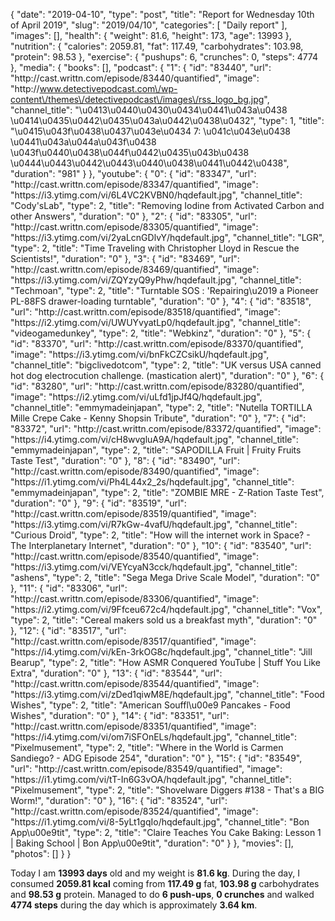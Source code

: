{
    "date": "2019-04-10",
    "type": "post",
    "title": "Report for Wednesday 10th of April 2019",
    "slug": "2019\/04\/10",
    "categories": [
        "Daily report"
    ],
    "images": [],
    "health": {
        "weight": 81.6,
        "height": 173,
        "age": 13993
    },
    "nutrition": {
        "calories": 2059.81,
        "fat": 117.49,
        "carbohydrates": 103.98,
        "protein": 98.53
    },
    "exercise": {
        "pushups": 6,
        "crunches": 0,
        "steps": 4774
    },
    "media": {
        "books": [],
        "podcast": {
            "1": {
                "id": "83440",
                "url": "http:\/\/cast.writtn.com\/episode\/83440\/quantified",
                "image": "http:\/\/www.detectivepodcast.com\/wp-content\/themes\/detectivepodcast\/images\/rss_logo_bg.jpg",
                "channel_title": "\u0413\u0440\u0430\u0434\u0441\u043a\u0438 \u0414\u0435\u0442\u0435\u043a\u0442\u0438\u0432",
                "type": 1,
                "title": "\u0415\u043f\u0438\u0437\u043e\u0434 7: \u041c\u043e\u0438 \u0441\u043a\u044a\u043f\u0438 \u043f\u0440\u0438\u044f\u0442\u0435\u043b\u0438 \u0444\u0443\u0442\u0443\u0440\u0438\u0441\u0442\u0438",
                "duration": "981"
            }
        },
        "youtube": {
            "0": {
                "id": "83347",
                "url": "http:\/\/cast.writtn.com\/episode\/83347\/quantified",
                "image": "https:\/\/i3.ytimg.com\/vi\/6L4VC2KVBN0\/hqdefault.jpg",
                "channel_title": "Cody'sLab",
                "type": 2,
                "title": "Removing Iodine from Activated Carbon and other Answers",
                "duration": "0"
            },
            "2": {
                "id": "83305",
                "url": "http:\/\/cast.writtn.com\/episode\/83305\/quantified",
                "image": "https:\/\/i3.ytimg.com\/vi\/2yaLcnGDlvY\/hqdefault.jpg",
                "channel_title": "LGR",
                "type": 2,
                "title": "Time Traveling with Christopher Lloyd in Rescue the Scientists!",
                "duration": "0"
            },
            "3": {
                "id": "83469",
                "url": "http:\/\/cast.writtn.com\/episode\/83469\/quantified",
                "image": "https:\/\/i3.ytimg.com\/vi\/ZQYzyQ9yPhw\/hqdefault.jpg",
                "channel_title": "Techmoan",
                "type": 2,
                "title": "Turntable SOS : 'Repairing\u2019 a Pioneer PL-88FS drawer-loading turntable",
                "duration": "0"
            },
            "4": {
                "id": "83518",
                "url": "http:\/\/cast.writtn.com\/episode\/83518\/quantified",
                "image": "https:\/\/i2.ytimg.com\/vi\/UWUYvyatLp0\/hqdefault.jpg",
                "channel_title": "videogamedunkey",
                "type": 2,
                "title": "Webkinz",
                "duration": "0"
            },
            "5": {
                "id": "83370",
                "url": "http:\/\/cast.writtn.com\/episode\/83370\/quantified",
                "image": "https:\/\/i3.ytimg.com\/vi\/bnFkCZCsikU\/hqdefault.jpg",
                "channel_title": "bigclivedotcom",
                "type": 2,
                "title": "UK versus USA canned hot dog electrocution challenge. (mastication alert)",
                "duration": "0"
            },
            "6": {
                "id": "83280",
                "url": "http:\/\/cast.writtn.com\/episode\/83280\/quantified",
                "image": "https:\/\/i2.ytimg.com\/vi\/uLfd1jpJf4Q\/hqdefault.jpg",
                "channel_title": "emmymadeinjapan",
                "type": 2,
                "title": "Nutella TORTILLA Mille Crepe Cake - Kenny Shopsin Tribute",
                "duration": "0"
            },
            "7": {
                "id": "83372",
                "url": "http:\/\/cast.writtn.com\/episode\/83372\/quantified",
                "image": "https:\/\/i4.ytimg.com\/vi\/cH8wvgluA9A\/hqdefault.jpg",
                "channel_title": "emmymadeinjapan",
                "type": 2,
                "title": "SAPODILLA Fruit | Fruity Fruits Taste Test",
                "duration": "0"
            },
            "8": {
                "id": "83490",
                "url": "http:\/\/cast.writtn.com\/episode\/83490\/quantified",
                "image": "https:\/\/i1.ytimg.com\/vi\/Ph4L44x2_2s\/hqdefault.jpg",
                "channel_title": "emmymadeinjapan",
                "type": 2,
                "title": "ZOMBIE MRE - Z-Ration Taste Test",
                "duration": "0"
            },
            "9": {
                "id": "83519",
                "url": "http:\/\/cast.writtn.com\/episode\/83519\/quantified",
                "image": "https:\/\/i3.ytimg.com\/vi\/R7kGw-4vafU\/hqdefault.jpg",
                "channel_title": "Curious Droid",
                "type": 2,
                "title": "How will the internet work in Space? - The Interplanetary Internet",
                "duration": "0"
            },
            "10": {
                "id": "83540",
                "url": "http:\/\/cast.writtn.com\/episode\/83540\/quantified",
                "image": "https:\/\/i3.ytimg.com\/vi\/VEYcyaN3cck\/hqdefault.jpg",
                "channel_title": "ashens",
                "type": 2,
                "title": "Sega Mega Drive Scale Model",
                "duration": "0"
            },
            "11": {
                "id": "83306",
                "url": "http:\/\/cast.writtn.com\/episode\/83306\/quantified",
                "image": "https:\/\/i2.ytimg.com\/vi\/9Ffceu672c4\/hqdefault.jpg",
                "channel_title": "Vox",
                "type": 2,
                "title": "Cereal makers sold us a breakfast myth",
                "duration": "0"
            },
            "12": {
                "id": "83517",
                "url": "http:\/\/cast.writtn.com\/episode\/83517\/quantified",
                "image": "https:\/\/i4.ytimg.com\/vi\/kEn-3rkOG8c\/hqdefault.jpg",
                "channel_title": "Jill Bearup",
                "type": 2,
                "title": "How ASMR Conquered YouTube | Stuff You Like Extra",
                "duration": "0"
            },
            "13": {
                "id": "83544",
                "url": "http:\/\/cast.writtn.com\/episode\/83544\/quantified",
                "image": "https:\/\/i3.ytimg.com\/vi\/zDed1qiwM8E\/hqdefault.jpg",
                "channel_title": "Food Wishes",
                "type": 2,
                "title": "American Souffl\u00e9 Pancakes - Food Wishes",
                "duration": "0"
            },
            "14": {
                "id": "83351",
                "url": "http:\/\/cast.writtn.com\/episode\/83351\/quantified",
                "image": "https:\/\/i4.ytimg.com\/vi\/om7iSFOnELs\/hqdefault.jpg",
                "channel_title": "Pixelmusement",
                "type": 2,
                "title": "Where in the World is Carmen Sandiego? - ADG Episode 254",
                "duration": "0"
            },
            "15": {
                "id": "83549",
                "url": "http:\/\/cast.writtn.com\/episode\/83549\/quantified",
                "image": "https:\/\/i1.ytimg.com\/vi\/tT-In6G3vOA\/hqdefault.jpg",
                "channel_title": "Pixelmusement",
                "type": 2,
                "title": "Shovelware Diggers #138 - That's a BIG Worm!",
                "duration": "0"
            },
            "16": {
                "id": "83524",
                "url": "http:\/\/cast.writtn.com\/episode\/83524\/quantified",
                "image": "https:\/\/i1.ytimg.com\/vi\/8-5yLt1gqIo\/hqdefault.jpg",
                "channel_title": "Bon App\u00e9tit",
                "type": 2,
                "title": "Claire Teaches You Cake Baking: Lesson 1 | Baking School | Bon App\u00e9tit",
                "duration": "0"
            }
        },
        "movies": [],
        "photos": []
    }
}

Today I am <strong>13993 days</strong> old and my weight is <strong>81.6 kg</strong>. During the day, I consumed <strong>2059.81 kcal</strong> coming from <strong>117.49 g</strong> fat, <strong>103.98 g</strong> carbohydrates and <strong>98.53 g</strong> protein. Managed to do <strong>6 push-ups</strong>, <strong>0 crunches</strong> and walked <strong>4774 steps</strong> during the day which is approximately <strong>3.64 km</strong>.